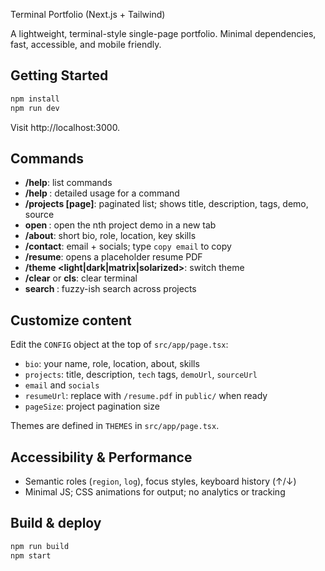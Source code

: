 Terminal Portfolio (Next.js + Tailwind)

A lightweight, terminal-style single-page portfolio. Minimal dependencies, fast, accessible, and mobile friendly.

## Getting Started

```bash
npm install
npm run dev
```

Visit http://localhost:3000.

## Commands

- **/help**: list commands
- **/help <command>**: detailed usage for a command
- **/projects [page]**: paginated list; shows title, description, tags, demo, source
- **open <n>**: open the nth project demo in a new tab
- **/about**: short bio, role, location, key skills
- **/contact**: email + socials; type `copy email` to copy
- **/resume**: opens a placeholder resume PDF
- **/theme <light|dark|matrix|solarized>**: switch theme
- **/clear** or **cls**: clear terminal
- **search <term>**: fuzzy-ish search across projects

## Customize content

Edit the `CONFIG` object at the top of `src/app/page.tsx`:

- `bio`: your name, role, location, about, skills
- `projects`: title, description, `tech` tags, `demoUrl`, `sourceUrl`
- `email` and `socials`
- `resumeUrl`: replace with `/resume.pdf` in `public/` when ready
- `pageSize`: project pagination size

Themes are defined in `THEMES` in `src/app/page.tsx`.

## Accessibility & Performance

- Semantic roles (`region`, `log`), focus styles, keyboard history (↑/↓)
- Minimal JS; CSS animations for output; no analytics or tracking

## Build & deploy

```bash
npm run build
npm start
```
